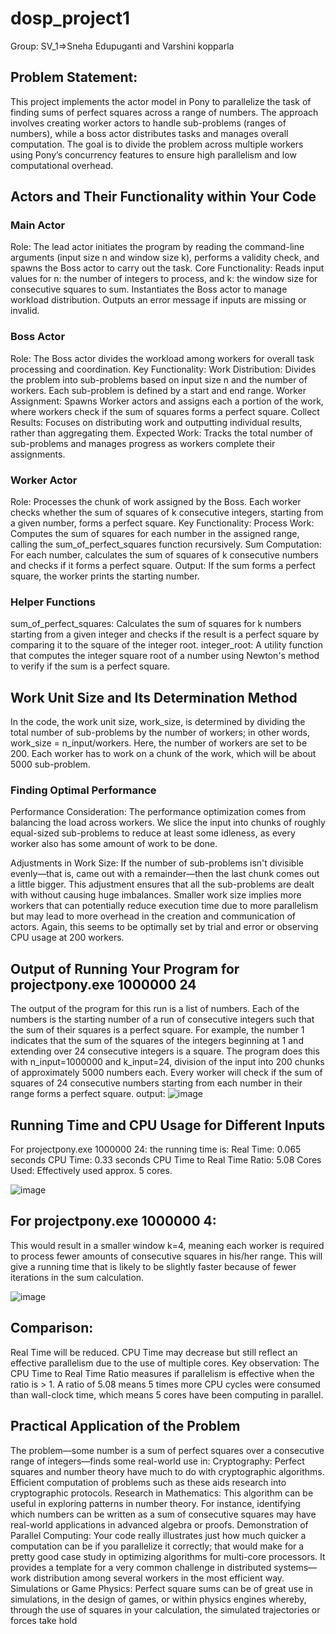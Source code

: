 # dosp_project1
Group: SV_1=>Sneha Edupuganti and Varshini kopparla

## Problem Statement:
This project implements the actor model in Pony to parallelize the task of finding sums of perfect squares across a range of numbers. The approach involves creating worker actors to handle sub-problems (ranges of numbers), while a boss actor distributes tasks and manages overall computation. The goal is to divide the problem across multiple workers using Pony’s concurrency features to ensure high parallelism and low computational overhead.

## Actors and Their Functionality within Your Code

### Main Actor

Role: The lead actor initiates the program by reading the command-line arguments (input size n and window size k), performs a validity check, and spawns the Boss actor to carry out the task.
Core Functionality:
Reads input values for n: the number of integers to process, and k: the window size for consecutive squares to sum.
Instantiates the Boss actor to manage workload distribution.
Outputs an error message if inputs are missing or invalid.

### Boss Actor

Role: The Boss actor divides the workload among workers for overall task processing and coordination.
Key Functionality:
Work Distribution: Divides the problem into sub-problems based on input size n and the number of workers. Each sub-problem is defined by a start and end range.
Worker Assignment: Spawns Worker actors and assigns each a portion of the work, where workers check if the sum of squares forms a perfect square.
Collect Results: Focuses on distributing work and outputting individual results, rather than aggregating them.
Expected Work: Tracks the total number of sub-problems and manages progress as workers complete their assignments.

### Worker Actor

Role: Processes the chunk of work assigned by the Boss. Each worker checks whether the sum of squares of k consecutive integers, starting from a given number, forms a perfect square.
Key Functionality:
Process Work: Computes the sum of squares for each number in the assigned range, calling the sum_of_perfect_squares function recursively.
Sum Computation: For each number, calculates the sum of squares of k consecutive numbers and checks if it forms a perfect square.
Output: If the sum forms a perfect square, the worker prints the starting number.

### Helper Functions

sum_of_perfect_squares: Calculates the sum of squares for k numbers starting from a given integer and checks if the result is a perfect square by comparing it to the square of the integer root.
integer_root: A utility function that computes the integer square root of a number using Newton's method to verify if the sum is a perfect square.

## Work Unit Size and Its Determination Method
In the code, the work unit size, work_size, is determined by dividing the total number of sub-problems by the number of workers; in other words, work_size = n_input/workers. Here, the number of workers are set to be 200. Each worker has to work on a chunk of the work, which will be about 5000 sub-problem.

### Finding Optimal Performance
Performance Consideration: The performance optimization comes from balancing the load across workers. We slice the input into chunks of roughly equal-sized sub-problems to reduce at least some idleness, as every worker also has some amount of work to be done.

Adjustments in Work Size: If the number of sub-problems isn't divisible evenly—that is, came out with a remainder—then the last chunk comes out a little bigger. This adjustment ensures that all the sub-problems are dealt with without causing huge imbalances. Smaller work size implies more workers that can potentially reduce execution time due to more parallelism but may lead to more overhead in the creation and communication of actors. Again, this seems to be optimally set by trial and error or observing CPU usage at 200 workers.

## Output of Running Your Program for projectpony.exe 1000000 24
The output of the program for this run is a list of numbers. Each of the numbers is the starting number of a run of consecutive integers such that the sum of their squares is a perfect square. For example, the number 1 indicates that the sum of the squares of the integers beginning at 1 and extending over 24 consecutive integers is a square. The program does this with n_input=1000000 and k_input=24, division of the input into 200 chunks of approximately 5000 numbers each. Every worker will check if the sum of squares of 24 consecutive numbers starting from each number in their range forms a perfect square.
output:
![image](https://github.com/user-attachments/assets/177aad9f-a46b-4f0b-b234-02941086ffd2)

## Running Time and CPU Usage for Different Inputs
For projectpony.exe 1000000 24: the running time is:
Real Time: 0.065 seconds
CPU Time: 0.33 seconds
CPU Time to Real Time Ratio: 5.08
Cores Used: Effectively used approx. 5 cores.

![image](https://github.com/user-attachments/assets/f5f48f15-9802-417b-9721-6f0fe7c0e47a)

## For projectpony.exe 1000000 4:
This would result in a smaller window k=4, meaning each worker is required to process fewer amounts of consecutive squares in his/her range. This will give a running time that is likely to be slightly faster because of fewer iterations in the sum calculation.

![image](https://github.com/user-attachments/assets/bacb03ed-6683-49bf-b9ec-20b22ed72562)


## Comparison:

Real Time will be reduced.
CPU Time may decrease but still reflect an effective parallelism due to the use of multiple cores.
Key observation:
The CPU Time to Real Time Ratio measures if parallelism is effective when the ratio is > 1. A ratio of 5.08 means 5 times more CPU cycles were consumed than wall-clock time, which means 5 cores have been computing in parallel.

## Practical Application of the Problem

The problem—some number is a sum of perfect squares over a consecutive range of integers—finds some real-world use in:
Cryptography: Perfect squares and number theory have much to do with cryptographic algorithms. Efficient computation of problems such as these aids research into cryptographic protocols.
Research in Mathematics: This algorithm can be useful in exploring patterns in number theory. For instance, identifying which numbers can be written as a sum of consecutive squares may have real-world applications in advanced algebra or proofs.
Demonstration of Parallel Computing: Your code really illustrates just how much quicker a computation can be if you parallelize it correctly; that would make for a pretty good case study in optimizing algorithms for multi-core processors. It provides a template for a very common challenge in distributed systems—work distribution among several workers in the most efficient way.
Simulations or Game Physics: Perfect square sums can be of great use in simulations, in the design of games, or within physics engines whereby, through the use of squares in your calculation, the simulated trajectories or forces take hold
